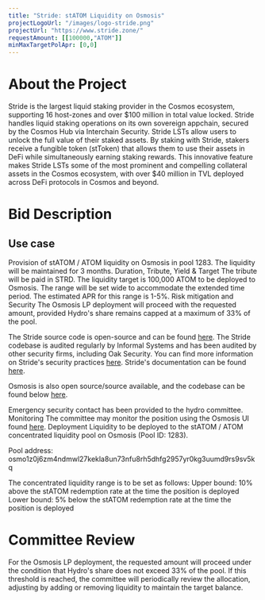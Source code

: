 ```yaml
---
title: "Stride: stATOM Liquidity on Osmosis"
projectLogoUrl: "/images/logo-stride.png"
projectUrl: "https://www.stride.zone/"
requestAmount: [[100000,"ATOM"]]
minMaxTargetPolApr: [0,0]
---
```


# About the Project

Stride is the largest liquid staking provider in the Cosmos ecosystem, supporting 16 host-zones and over $100 million in total value locked. Stride handles liquid staking operations on its own sovereign appchain, secured by the Cosmos Hub via Interchain Security. Stride LSTs allow users to unlock the full value of their staked assets. By staking with Stride, stakers receive a fungible token (stToken) that allows them to use their assets in DeFi while simultaneously earning staking rewards. This innovative feature makes Stride LSTs some of the most prominent and compelling collateral assets in the Cosmos ecosystem, with over $40 million in TVL deployed across DeFi protocols in Cosmos and beyond.

# Bid Description

## Use case

Provision of stATOM / ATOM liquidity on Osmosis in pool 1283. The liquidity will be maintained for 3 months.
Duration, Tribute, Yield & Target
The tribute will be paid in STRD. The liquidity target is 100,000 ATOM to be deployed to Osmosis. The range will be set wide to accommodate the extended time period. The estimated APR for this range is 1-5%.
Risk mitigation and Security
The Osmosis LP deployment will proceed with the requested amount, provided Hydro's share remains capped at a maximum of 33% of the pool.

The Stride source code is open-source and can be found [here](https://github.com/Stride-Labs/stride). The Stride codebase is audited regularly by Informal Systems and has been audited by other security firms, including Oak Security. You can find more information on Stride's security practices [here](https://www.stride.zone/security). Stride's documentation can be found [here](https://docs.stride.zone/).

Osmosis is also open source/source available, and the codebase can be found below [here](https://github.com/osmosis-labs/osmosis).

Emergency security contact has been provided to the hydro committee.
Monitoring
The committee may monitor the position using the Osmosis UI found [here](https://app.osmosis.zone/pool/1283).
Deployment
Liquidity to be deployed to the stATOM / ATOM concentrated liquidity pool on Osmosis (Pool ID: 1283).

Pool address: osmo1z0j6zm4ndmwl27kekla8un73nfu8rh5dhfg2957yr0kg3uumd9rs9sv5kq

The concentrated liquidity range is to be set as follows:
Upper bound: 10% above the stATOM redemption rate at the time the position is deployed
Lower bound: 5% below the stATOM redemption rate at the time the position is deployed

# Committee Review

For the Osmosis LP deployment, the requested amount will proceed under the condition that Hydro's share does not exceed 33% of the pool. If this threshold is reached, the committee will periodically review the allocation, adjusting by adding or removing liquidity to maintain the target balance.

